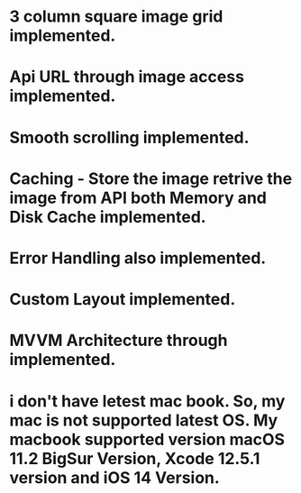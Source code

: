 # 3 column square image grid implemented. <br/>
# Api URL through image access implemented. <br/>
# Smooth scrolling implemented. <br/>
# Caching - Store the image retrive the image from API both Memory and Disk Cache implemented. <br/>
# Error Handling also implemented. <br/>
# Custom Layout implemented. <br/>
# MVVM Architecture through implemented. <br>
# i don't have letest mac book. So, my mac is not supported latest OS. My macbook supported version macOS 11.2 BigSur Version, Xcode 12.5.1 version and iOS 14 Version.
